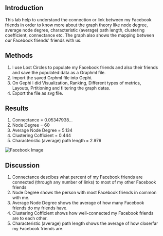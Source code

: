 ## Introduction
This lab help to understand the connection or link between my Facebook friends in order to know more about the graph theory like node degree, average node degree, characteristic (average) path length, clustering coefficient, connectance etc. The graph also shows the mapping between our Facebook friends' friends with us.

## Methods
1. I use Lost Circles to populate my Facebook friends and also their friends and save the populated data as a Graphml file.
2. Import the saved Grphml file into Gephi.
3. On Gephi I did Visualization, Ranking, Different types of metrics, Layouts, Prtitioning and filtering the graph datas.
4. Export the file as svg file.

## Results
1. Connectance = 0.05347938...
2. Node Degree = 60
3. Average Node Degree = 5.134
4. Clustering Cofficient = 0.444
5. Characteristic (average) path length = 2.979

![Facebook Image](C:\Users\YARED\Desktop\newnew.svg)

## Discussion
1. Connectance descibes what percent of my Facebook friends are connected (through any number of links) to most of my other Facebook friends
2. Node Degree shows the person with most Facebook friends in common with me.
3. Average Node Degree shows the average of how many Facebook friends do my friends have.
4. Clustering Cofficient shows how well-connected my Facebook friends are to each other.
5. Characteristic (average) path length shows the average of how close/far my Facebook friends are.
